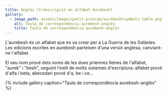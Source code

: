 ```yaml
---
title: Anglès (transcripció en alfabet Aurebesh)
gallery:
  - image_path: assets/images/petit-princep/aurebesh/symbols-table.png
    alt: Taula de correspondència aurebesh-anglès
    title: Taula de correspondència aurebesh-anglès
---
```


L'aurebesh és un alfabet que es va crear per a La Guerra de les Galàxies. Les edicions escrites en aurebesh parteixen d'una versió anglesa, canviant-ne l'alfabet.

 El seu nom prové dels noms de les dues priemres lletres de l'alfabet, "aurek" i "besh", seguint l'estil de molts sistemes d'escriptura: alfabet prové d'alfa i beta; abecedari prové d'a, be i ce...

{% include gallery caption="Taula de correspondència aurebesh-anglès" %}
